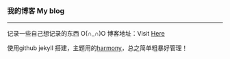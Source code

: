 ### 我的博客 My blog

--------

记录一些自己想记录的东西 O(∩_∩)O 
博客地址：Visit [Here](https://coolnuanfeng.github.io/)

使用github jekyll 搭建，主题用的[harmony](https://github.com/gayanvirajith/harmony)，总之简单粗暴好管理！


